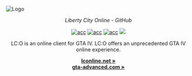 ![Logo](https://media.discordapp.net/attachments/829772302588969011/1120663896995401768/lcoyatay.png)

<div align="center">
  
<i>Liberty City Online - GitHub</i><br>

  [![acc](https://img.shields.io/static/v1?label=Frooze&message=founder&color=blue&logo=github)](https://github.com/Frooze-ai)
    [![acc](https://img.shields.io/static/v1?label=deadinside&message=founder&color=purple&logo=github)](https://github.com/deadinsiDEV)
      [![acc](https://img.shields.io/static/v1?label=kelvinn&message=co-founder&color=green&logo=github)](https://github.com/kelvinn0)
<a href="https://twitter.com/lconlinenet">
    <img src="https://img.shields.io/badge/Twitter-00acee?logo=twitter&logoColor=white" />
  </a>

LC:O is an online client for GTA IV. LC:O offers an unprecedented GTA IV online experience.
  
</div>

<p align="center">
  <a href="https://lconline.net"><strong>lconline.net »</strong></a><br>
  <a href="https://gta-advanced.com"><strong>gta-advanced.com »</strong></a>
</p>
